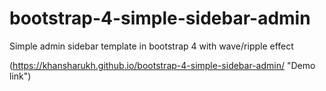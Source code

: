 # bootstrap-4-simple-sidebar-admin
Simple admin sidebar template in bootstrap 4 with wave/ripple effect

(https://khansharukh.github.io/bootstrap-4-simple-sidebar-admin/ "Demo link")
